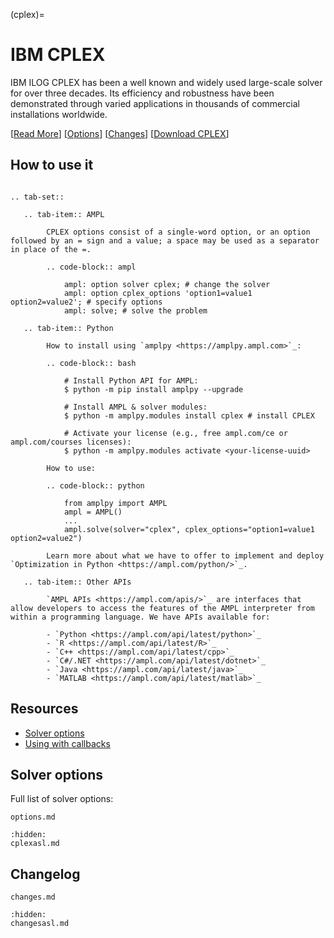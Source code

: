 (cplex)=

# IBM CPLEX

IBM ILOG CPLEX has been a well known and widely used large-scale solver for over three decades. Its efficiency and robustness have been demonstrated through varied applications in thousands of commercial installations worldwide.

[[Read More](https://ampl.com/products/solvers/solvers-we-sell/cplex/)]
[[Options](#solver-options)]
[[Changes](changes.md)]
[[Download CPLEX](https://portal.ampl.com/user/ampl/download/cplex)]

## How to use it

```{eval-rst}

.. tab-set::

   .. tab-item:: AMPL

        CPLEX options consist of a single-word option, or an option followed by an = sign and a value; a space may be used as a separator in place of the =.

        .. code-block:: ampl

            ampl: option solver cplex; # change the solver
            ampl: option cplex_options 'option1=value1 option2=value2'; # specify options
            ampl: solve; # solve the problem

   .. tab-item:: Python
   
        How to install using `amplpy <https://amplpy.ampl.com>`_:

        .. code-block:: bash

            # Install Python API for AMPL:
            $ python -m pip install amplpy --upgrade

            # Install AMPL & solver modules:
            $ python -m amplpy.modules install cplex # install CPLEX

            # Activate your license (e.g., free ampl.com/ce or ampl.com/courses licenses):
            $ python -m amplpy.modules activate <your-license-uuid>

        How to use:

        .. code-block:: python

            from amplpy import AMPL
            ampl = AMPL()
            ...
            ampl.solve(solver="cplex", cplex_options="option1=value1 option2=value2")

        Learn more about what we have to offer to implement and deploy `Optimization in Python <https://ampl.com/python/>`_.

   .. tab-item:: Other APIs

        `AMPL APIs <https://ampl.com/apis/>`_ are interfaces that allow developers to access the features of the AMPL interpreter from within a programming language. We have APIs available for:

        - `Python <https://ampl.com/api/latest/python>`_
        - `R <https://ampl.com/api/latest/R>`_
        - `C++ <https://ampl.com/api/latest/cpp>`_
        - `C#/.NET <https://ampl.com/api/latest/dotnet>`_
        - `Java <https://ampl.com/api/latest/java>`_
        - `MATLAB <https://ampl.com/api/latest/matlab>`_
```

## Resources

* [Solver options](#solver-options)
* [Using with callbacks](https://ampls.ampl.com/)

## Solver options

Full list of solver options:
```{toctree}
options.md
```
```{toctree}
:hidden:
cplexasl.md
```

## Changelog

```{toctree}
changes.md
```
```{toctree}
:hidden:
changesasl.md
```
